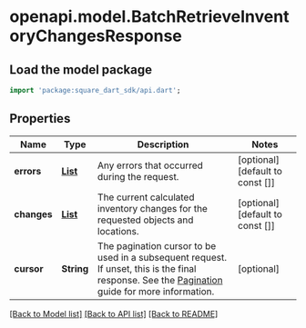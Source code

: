 # openapi.model.BatchRetrieveInventoryChangesResponse

## Load the model package
```dart
import 'package:square_dart_sdk/api.dart';
```

## Properties
Name | Type | Description | Notes
------------ | ------------- | ------------- | -------------
**errors** | [**List<Error>**](Error.md) | Any errors that occurred during the request. | [optional] [default to const []]
**changes** | [**List<InventoryChange>**](InventoryChange.md) | The current calculated inventory changes for the requested objects and locations. | [optional] [default to const []]
**cursor** | **String** | The pagination cursor to be used in a subsequent request. If unset, this is the final response. See the [Pagination](https://developer.squareup.com/docs/working-with-apis/pagination) guide for more information. | [optional] 

[[Back to Model list]](../README.md#documentation-for-models) [[Back to API list]](../README.md#documentation-for-api-endpoints) [[Back to README]](../README.md)


